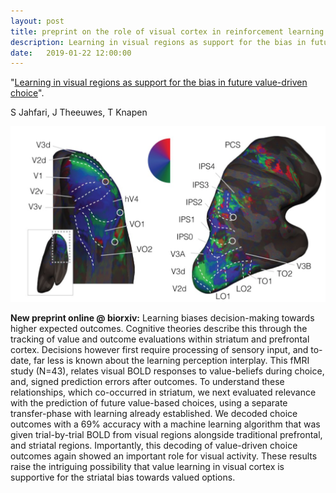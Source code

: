 ```yaml
---
layout: post
title: preprint on the role of visual cortex in reinforcement learning online!
description: Learning in visual regions as support for the bias in future value-driven choice
date:   2019-01-22 12:00:00
---
```


"<a href="https://www.biorxiv.org/content/early/2019/01/21/523340" target="_blank" alt="Learning in visual regions as support for the bias in future value-driven choice" >Learning in visual regions as support for the bias in future value-driven choice</a>". 

S Jahfari, J Theeuwes, T Knapen

<img class="col two right" src="/img/prf/retmaps.png">

**New preprint online @ biorxiv:** Learning biases decision-making towards higher expected outcomes. Cognitive theories describe this through the tracking of value and outcome evaluations within striatum and prefrontal cortex. Decisions however first require processing of sensory input, and to-date, far less is known about the learning perception interplay. This fMRI study (N=43), relates visual BOLD responses to value-beliefs during choice, and, signed prediction errors after outcomes. To understand these relationships, which co-occurred in striatum, we next evaluated relevance with the prediction of future value-based choices, using a separate transfer-phase with learning already established. We decoded choice outcomes with a 69% accuracy with a machine learning algorithm that was given trial-by-trial BOLD from visual regions alongside traditional prefrontal, and striatal regions. Importantly, this decoding of value-driven choice outcomes again showed an important role for visual activity. These results raise the intriguing possibility that value learning in visual cortex is supportive for the striatal bias towards valued options.